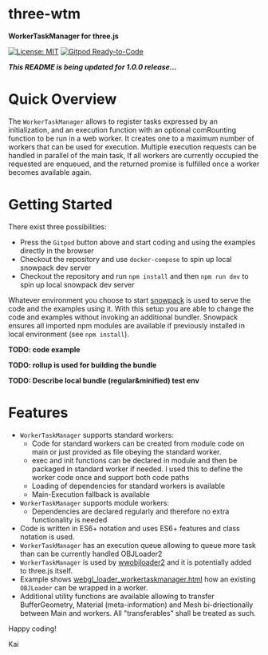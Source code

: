 # three-wtm
**WorkerTaskManager for three.js**

[![License: MIT](https://img.shields.io/badge/License-MIT-yellow.svg)](https://github.com/kaisalmen/three-wtm/blob/main/LICENSE)
[![Gitpod Ready-to-Code](https://img.shields.io/badge/Gitpod-ready--to--code-blue?logo=gitpod)](https://gitpod.io/#https://github.com/kaisalmen/three-wtm)

***This README is being updated for 1.0.0 release...***

# Quick Overview 
The `WorkerTaskManager` allows to register tasks expressed by an initialization, and an execution function with an optional comRounting function to be run in a web worker. It creates one to a maximum number of workers that can be used for execution. Multiple execution requests can be handled in parallel of the main task, If all workers are currently occupied the requested are enqueued, and the returned promise is fulfilled once a worker becomes available again.

# Getting Started

There exist three possibilities:
* Press the `Gitpod` button above and start coding and using the examples directly in the browser
* Checkout the repository and use `docker-compose` to spin up local snowpack dev server
* Checkout the repository and run `npm install` and then `npm run dev` to spin up local snowpack dev server

Whatever environment you choose to start [snowpack](https://www.snowpack.dev/) is used to serve the code and the examples using it. With this setup you are able to change the code and examples without invoking an additional bundler. Snowpack ensures all imported npm modules are available if previously installed in local environment (see `npm install`).

**TODO: code example**

**TODO: rollup is used for building the bundle**

**TODO: Describe local bundle (regular&minified) test env**

# Features

- `WorkerTaskManager` supports standard workers:
    - Code for standard workers can be created from module code on main or just provided as file obeying the standard worker.
    - exec and init functions can be declared in module and then be packaged in standard worker if needed. I used this to define the worker code once and support both code paths
    - Loading of dependencies for standard workers is available
    - Main-Execution fallback is available
- `WorkerTaskManager` supports module workers:
    - Dependencies are declared regularly and therefore no extra functionality is needed
- Code is written in ES6+ notation and uses ES6+ features and class notation is used.
- `WorkerTaskManager` has an execution queue allowing to queue more task than can be currently handled
  OBJLoader2
- `WorkerTaskManager` is used by [wwobjloader2](https://github.com/kaisalmen/WWOBJLoader) and it is potentially added to three.js itself.
- Example shows [webgl_loader_workertaskmanager.html](public/examples/webgl_loader_workertaskmanager.html) how an existing `OBJLoader` can be wrapped in a worker.
- Additional utility functions are available allowing to transfer BufferGeometry, Material (meta-information) and Mesh bi-driectionally between Main and workers. All "transferables" shall be treated as such.

Happy coding!

Kai



